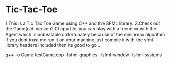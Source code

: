 # Tic-Tac-Toe

1.This is a Tic Tac Toe Game using C++ and the SFML library.
2.Check out the Game(old-version2.0).cpp file, you can play with a friend or with the Agent which is unbeatable unfortunately because of the mininmax algorithm  if you dont trust me run it on your machine just compile it with the sfml library headers included then its good to go ...

g++ -o Game testGame.cpp -lsfml-graphics -lsfml-window -lsfml-systems
